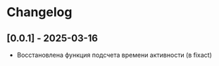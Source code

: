 [//]: # (Эти файлы часто используются для записи изменений, новых функций и исправлений в проекте.)


# Changelog

## [0.0.1] - 2025-03-16
- Восстановлена функция подсчета времени активности (в fixact)